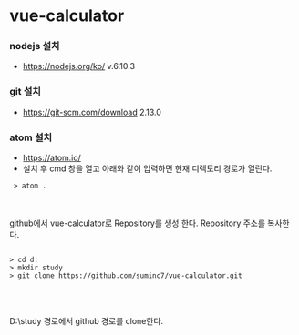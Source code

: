 # vue-calculator


### nodejs 설치
- https://nodejs.org/ko/ v.6.10.3

### git 설치
- https://git-scm.com/download 2.13.0

### atom 설치
- https://atom.io/  
- 설치 후 cmd 창을 열고 아래와 같이 입력하면 현재 디렉토리 경로가 열린다.
<pre><code> > atom .  </code></pre>
<br>
<br>
github에서 vue-calculator로 Repository를 생성 한다.
Repository 주소를 복사한다.

<pre><code>
> cd d:
> mkdir study
> git clone https://github.com/suminc7/vue-calculator.git
</code></pre>
<br>
<br>

D:\study 경로에서 github 경로를 clone한다.
